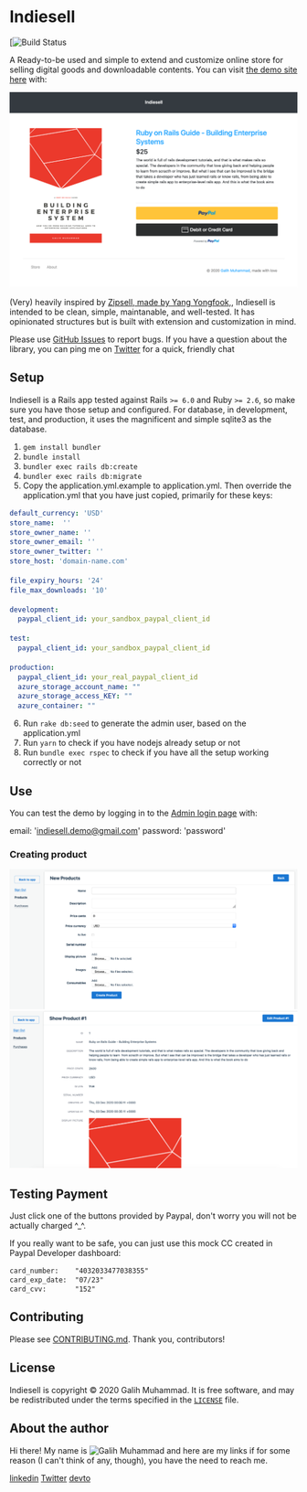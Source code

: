 # Indiesell

[![Build Status](https://github.com/galliani/indiesell/workflows/spec/badge.svg)

A Ready-to-be used and simple to extend and customize online store for selling digital goods and downloadable contents. You can visit [the demo site here](https://indiesell-demo.herokuapp.com) with:

![Store front example](./public/store_front_demo.png)

(Very) heavily inspired by [Zipsell, made by Yang Yongfook,](https://github.com/yongfook/zipsell), Indiesell is intended to be clean, simple, maintanable, and well-tested. It has opinionated
structures but is built with extension and customization in mind.

Please use [GitHub Issues] to report bugs. If you have a question about the
library, you can ping me on [Twitter] for a quick, friendly chat

[GitHub Issues]: https://github.com/galliani/indiesell/issues
[Twitter]: https://twitter.com/_galihm

## Setup

Indiesell is a Rails app tested against Rails `>= 6.0` and Ruby `>= 2.6`, so make sure you have those setup and configured. For database, in development, test, and production, it uses the magnificent and simple sqlite3 as the database.


1. ```gem install bundler```
2. ```bundle install```
3. ```bundler exec rails db:create```
4. ```bundler exec rails db:migrate```
5. Copy the application.yml.example to application.yml. Then override the application.yml that you have just copied, primarily for these keys:
```yaml
default_currency: 'USD'
store_name:  ''
store_owner_name: ''
store_owner_email: '' 
store_owner_twitter: ''
store_host: 'domain-name.com'

file_expiry_hours: '24'
file_max_downloads: '10'

development:
  paypal_client_id: your_sandbox_paypal_client_id

test:
  paypal_client_id: your_sandbox_paypal_client_id

production:
  paypal_client_id: your_real_paypal_client_id
  azure_storage_account_name: ""
  azure_storage_access_KEY: ""
  azure_container: ""
```

6. Run ```rake db:seed``` to generate the admin user, based on the application.yml
7. Run ```yarn``` to check if you have nodejs already setup or not
7. Run ```bundle exec rspec``` to check if you have all the setup working correctly or not

## Use

You can test the demo by logging in to the [Admin login page](https://indiesell-demo.herokuapp.com/admin) with:

email: 'indiesell.demo@gmail.com'
password: 'password'


### Creating product

![Form example](./public/add_new_product.png)
![Result example](./public/created_product_demo.png)

## Testing Payment

Just click one of the buttons provided by Paypal, don't worry you will not be actually charged ^_^.

If you really want to be safe, you can just use this mock CC created in Paypal Developer dashboard:

```
card_number:    "4032033477038355"
card_exp_date:  "07/23"
card_cvv:       "152"
```

## Contributing

Please see [CONTRIBUTING.md].
Thank you, contributors!

[CONTRIBUTING.md]: /CONTRIBUTING.md

## License

Indiesell is copyright © 2020 Galih Muhammad. It is free software, and may be
redistributed under the terms specified in the [`LICENSE`] file.

[`LICENSE`]: /LICENSE

## About the author

Hi there! My name is ![Galih Muhammad](https://rubyist.info/about?utm_source=github) and here are my links if for some reason (I can't think of any, though), you have the need to reach me.

[linkedin](https://www.linkedin.com/in/galihm)
[Twitter](https://twitter.com/_galihm)
[devto](https://dev.to/galihm)
